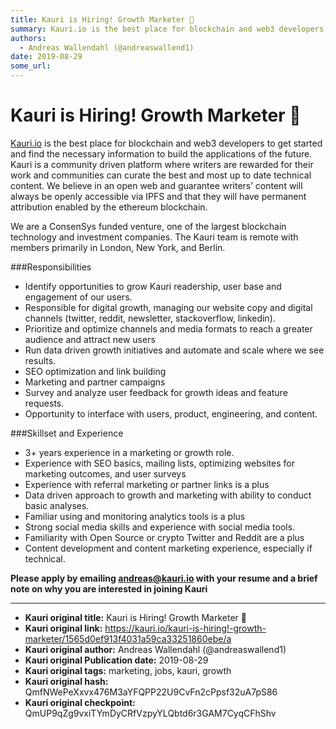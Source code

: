 ```yaml
---
title: Kauri is Hiring! Growth Marketer 🚀 
summary: Kauri.io is the best place for blockchain and web3 developers to get started and find the necessary information to build the applications of the future. Kauri is a community driven platform where writers are rewarded for their work and communities can curate the best and most up to date technical content. We believe in an open web and guarantee writers’ content will always be openly accessible via IPFS and that they will have permanent attribution enabled by the ethereum blockchain. We are a Con
authors:
  - Andreas Wallendahl (@andreaswallend1)
date: 2019-08-29
some_url: 
---
```


# Kauri is Hiring! Growth Marketer 🚀 


[Kauri.io](Kauri.io) is the best place for blockchain and web3 developers to get started and find the necessary information to build the applications of the future. Kauri is a community driven platform where writers are rewarded for their work and communities can curate the best and most up to date technical content. We believe in an open web and guarantee writers’ content will always be openly accessible via IPFS and that they will have permanent attribution enabled by the ethereum blockchain.

We are a ConsenSys funded venture, one of the largest blockchain technology and investment companies. The Kauri team is remote with members primarily in London, New York, and Berlin. 

###Responsibilities

- Identify opportunities to grow Kauri readership, user base and engagement of our users.
- Responsible for digital growth, managing our website copy and digital channels (twitter, reddit, newsletter, stackoverflow, linkedin).
- Prioritize and optimize channels and media formats to reach a greater audience and attract new users
- Run data driven growth initiatives and automate and scale where we see results. 
- SEO optimization and link building
- Marketing and partner campaigns
- Survey and analyze user feedback for growth ideas and feature requests.
- Opportunity to interface with users, product, engineering, and content.

###Skillset and Experience

- 3+ years experience in a marketing or growth role.
- Experience with SEO basics, mailing lists, optimizing websites for marketing outcomes, and user surveys
- Experience with referral marketing or partner links is a plus
- Data driven approach to growth and marketing with ability to conduct basic analyses.
- Familiar using and monitoring analytics tools is a plus
- Strong social media skills and experience with social media tools.
- Familiarity with Open Source or crypto Twitter and Reddit are a plus
- Content development and content marketing experience, especially if technical.

**Please apply by emailing andreas@kauri.io with your resume and a brief note on why you are interested in joining Kauri**


---

- **Kauri original title:** Kauri is Hiring! Growth Marketer 🚀 
- **Kauri original link:** https://kauri.io/kauri-is-hiring!-growth-marketer/1565d0ef913f4031a59ca33251860ebe/a
- **Kauri original author:** Andreas Wallendahl (@andreaswallend1)
- **Kauri original Publication date:** 2019-08-29
- **Kauri original tags:** marketing, jobs, kauri, growth
- **Kauri original hash:** QmfNWePeXxvx476M3aYFQPP22U9CvFn2cPpsf32uA7pS86
- **Kauri original checkpoint:** QmUP9qZg9vxiTYmDyCRfVzpyYLQbtd6r3GAM7CyqCFhShv



